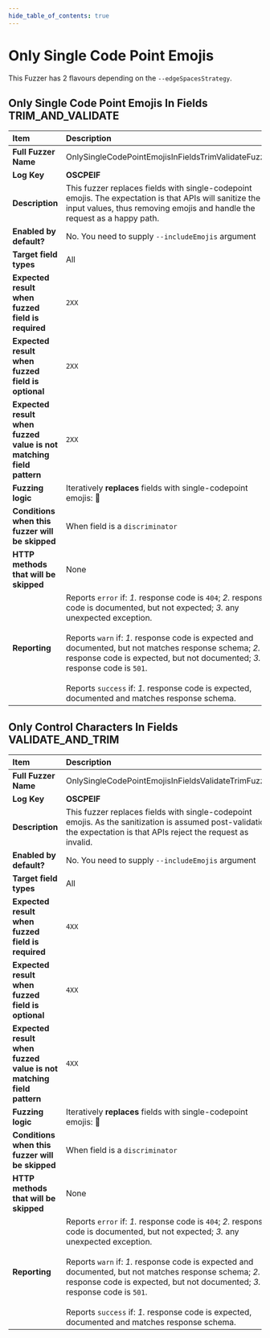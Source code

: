 ```yaml
--- 
hide_table_of_contents: true
---
```


# Only Single Code Point Emojis

This Fuzzer has 2 flavours depending on the `--edgeSpacesStrategy`.

## Only Single Code Point Emojis In Fields TRIM_AND_VALIDATE
| Item                                                                | Description                                                                                                                                                                                                                                                                                                                                                                                                                                 |
|:--------------------------------------------------------------------|:--------------------------------------------------------------------------------------------------------------------------------------------------------------------------------------------------------------------------------------------------------------------------------------------------------------------------------------------------------------------------------------------------------------------------------------------|
| **Full Fuzzer Name**                                                | OnlySingleCodePointEmojisInFieldsTrimValidateFuzzer                                                                                                                                                                                                                                                                                                                                                                                         |
| **Log Key**                                                         | **OSCPEIF**                                                                                                                                                                                                                                                                                                                                                                                                                                 |
| **Description**                                                     | This fuzzer replaces fields with single-codepoint emojis. The expectation is that APIs will sanitize the input values, thus removing emojis and handle the request as a happy path.                                                                                                                                                                                                                                                         |
| **Enabled by default?**                                             | No. You need to supply `--includeEmojis` argument                                                                                                                                                                                                                                                                                                                                                                                           |
| **Target field types**                                              | All                                                                                                                                                                                                                                                                                                                                                                                                                                         |
| **Expected result when fuzzed field is required**                   | `2XX`                                                                                                                                                                                                                                                                                                                                                                                                                                       |
| **Expected result when fuzzed field is optional**                   | `2XX`                                                                                                                                                                                                                                                                                                                                                                                                                                       |
| **Expected result when fuzzed value is not matching field pattern** | `2XX`                                                                                                                                                                                                                                                                                                                                                                                                                                       |
| **Fuzzing logic**                                                   | Iteratively **replaces** fields with single-codepoint emojis: 👾                                                                                                                                                                                                                                                                                                                                                                            |
| **Conditions when this fuzzer will be skipped**                     | When field is a `discriminator`                                                                                                                                                                                                                                                                                                                                                                                                             |
| **HTTP methods that will be skipped**                               | None                                                                                                                                                                                                                                                                                                                                                                                                                                        |
| **Reporting**                                                       | Reports `error` if: *1.* response code is `404`; *2.* response code is documented, but not expected; *3.* any unexpected exception. <br/><br/> Reports `warn` if: *1.* response code is expected and documented, but not matches response schema; *2.* response code is expected, but not documented; *3.* response code is `501`. <br/><br/> Reports `success` if: *1.* response code is expected, documented and matches response schema. | 

## Only Control Characters In Fields VALIDATE_AND_TRIM
| Item                                                                | Description                                                                                                                                                                                                                                                                                                                                                                                                                                 |
|:--------------------------------------------------------------------|:--------------------------------------------------------------------------------------------------------------------------------------------------------------------------------------------------------------------------------------------------------------------------------------------------------------------------------------------------------------------------------------------------------------------------------------------|
| **Full Fuzzer Name**                                                | OnlySingleCodePointEmojisInFieldsValidateTrimFuzzer                                                                                                                                                                                                                                                                                                                                                                                         |
| **Log Key**                                                         | **OSCPEIF**                                                                                                                                                                                                                                                                                                                                                                                                                                 |
| **Description**                                                     | This fuzzer replaces fields with single-codepoint emojis. As the sanitization is assumed post-validation, the expectation is that APIs reject the request as invalid.                                                                                                                                                                                                                                                                       |
| **Enabled by default?**                                             | No. You need to supply `--includeEmojis` argument                                                                                                                                                                                                                                                                                                                                                                                           |
| **Target field types**                                              | All                                                                                                                                                                                                                                                                                                                                                                                                                                         |
| **Expected result when fuzzed field is required**                   | `4XX`                                                                                                                                                                                                                                                                                                                                                                                                                                       |
| **Expected result when fuzzed field is optional**                   | `4XX`                                                                                                                                                                                                                                                                                                                                                                                                                                       |
| **Expected result when fuzzed value is not matching field pattern** | `4XX`                                                                                                                                                                                                                                                                                                                                                                                                                                       |
| **Fuzzing logic**                                                   | Iteratively **replaces** fields with single-codepoint emojis: 👾                                                                                                                                                                                                                                                                                                                                                                            |
| **Conditions when this fuzzer will be skipped**                     | When field is a `discriminator`                                                                                                                                                                                                                                                                                                                                                                                                             |
| **HTTP methods that will be skipped**                               | None                                                                                                                                                                                                                                                                                                                                                                                                                                        |
| **Reporting**                                                       | Reports `error` if: *1.* response code is `404`; *2.* response code is documented, but not expected; *3.* any unexpected exception. <br/><br/> Reports `warn` if: *1.* response code is expected and documented, but not matches response schema; *2.* response code is expected, but not documented; *3.* response code is `501`. <br/><br/> Reports `success` if: *1.* response code is expected, documented and matches response schema. | 
